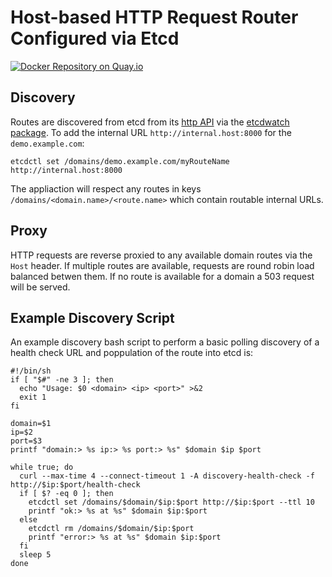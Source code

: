 Host-based HTTP Request Router Configured via Etcd
==================================================

[![Docker Repository on Quay.io](https://quay.io/repository/robtuley/httprouter/status "Docker Repository on Quay.io")](https://quay.io/repository/robtuley/httprouter)

Discovery
---------

Routes are discovered from etcd from its [http API](https://coreos.com/docs/distributed-configuration/etcd-api/) via the [etcdwatch package](https://github.com/robtuley/etcdwatch). To add the internal URL `http://internal.host:8000` for the `demo.example.com`:

    etcdctl set /domains/demo.example.com/myRouteName http://internal.host:8000

The appliaction will respect any routes in keys `/domains/<domain.name>/<route.name>` which contain routable internal URLs.

Proxy
-----

HTTP requests are reverse proxied to any available domain routes via the `Host` header. If multiple routes are available, requests are round robin load balanced betwen them. If no route is available for a domain a 503 request will be served.

Example Discovery Script
------------------------

An example discovery bash script to perform a basic polling discovery of a health check URL and poppulation of the route into etcd is:

    #!/bin/sh
    if [ "$#" -ne 3 ]; then
      echo "Usage: $0 <domain> <ip> <port>" >&2
      exit 1
    fi
    
    domain=$1
    ip=$2
    port=$3
    printf "domain:> %s ip:> %s port:> %s" $domain $ip $port
    
    while true; do
      curl --max-time 4 --connect-timeout 1 -A discovery-health-check -f http://$ip:$port/health-check
      if [ $? -eq 0 ]; then
        etcdctl set /domains/$domain/$ip:$port http://$ip:$port --ttl 10
	    printf "ok:> %s at %s" $domain $ip:$port
      else
        etcdctl rm /domains/$domain/$ip:$port
	    printf "error:> %s at %s" $domain $ip:$port
      fi
      sleep 5
    done 

